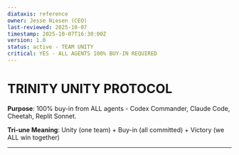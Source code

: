 ```yaml
---
diataxis: reference
owner: Jesse Niesen (CEO)
last-reviewed: 2025-10-07
timestamp: 2025-10-07T16:30:00Z
version: 1.0
status: active - TEAM UNITY
critical: YES - ALL AGENTS 100% BUY-IN REQUIRED
---
```


# TRINITY UNITY PROTOCOL

**Purpose**: 100% buy-in from ALL agents - Codex Commander, Claude Code, Cheetah, Replit Sonnet.

**Tri-une Meaning**: Unity (one team) + Buy-in (all committed) + Victory (we ALL win together)

---
